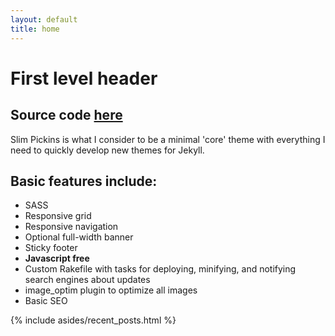 ```yaml
---
layout: default
title: home
---
```


First level header
==================


<article class="row">
  <section class="small-12 large-8 columns page-content">

<h2>Source code <a href="https://github.com/chrisanthropic/slim-pickins-jekyll-theme">here</a></h2>
  
<p>Slim Pickins is what I consider to be a minimal 'core' theme with everything I need to quickly develop new themes for Jekyll.</p>

<h2>Basic features include:</h2>

  <ul>
    <li>SASS</li>
    <li>Responsive grid</li>
    <li>Responsive navigation</li>
    <li>Optional full-width banner</li>
    <li>Sticky footer</li>
    <li><strong>Javascript free</strong></li>
    <li>Custom Rakefile with tasks for deploying, minifying, and notifying search engines about updates</li>
    <li>image_optim plugin to optimize all images</li>
    <li>Basic SEO</li>
  </ul>
  </section>
    {% include asides/recent_posts.html %}
</article>
